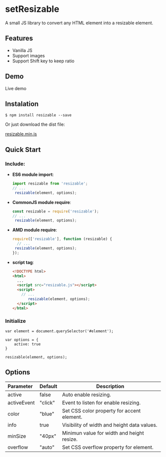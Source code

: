 # setResizable

A small JS library to convert any HTML element into a resizable element.

## Features

* Vanilla JS
* Support images
* Support Shift key to keep ratio

## Demo

Live demo

## Instalation

```
$ npm install resizable --save
```

Or just download the dist file:

[resizable.min.js](https://github.com/nievaignacio/resizable/tree/main/dist)

## Quick Start

### Include:

- **ES6 module import**:

  ```js
  import resizable from 'resizable';
  // ...
   resizable(element, options);
  ```

- **CommonJS module require**:

  ```js
  const resizable = require('resizable');
  // ...
   resizable(element, options);
  ```

- **AMD module require**:

  ```js
  require(['resizable'], function (resizable) {
    // ...
   resizable(element, options);
  });
  ```

- **script tag**:

  ```html
  <!DOCTYPE html>
  <html>
    ...
    <script src="resizable.js"></script>
    <script>
      // ...
     	 resizable(element, options);
    </script>
  </html>
  ```

### Initialize

```
var element = document.querySelector('#element');

var options = {
	active: true
}

resizable(element, options);
```

## Options


| Parameter   | Default | Description                                         |
| :---------- | ------- | --------------------------------------------------- |
| active      | false   | Auto enable resizing.                               |
| activeEvent | "click" | Event to listen for enable resizing.                |
| color       | "blue"  | Set CSS color property for accent element.                     |
| info        | true    | Visibility of width and height data values.         |
| minSize     | "40px"  | Minimun value for width and height resize.          |
| overflow     | "auto"  | Set CSS overflow property for element.       |

